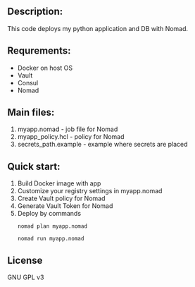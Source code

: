 ## Description:
This code deploys my python application and DB with Nomad.

## Requrements: 
  - Docker on host OS
  - Vault
  - Consul
  - Nomad

## Main files:
1. myapp.nomad - job file for Nomad
2. myapp_policy.hcl - policy for Nomad
3. secrets_path.example - example where secrets are placed

## Quick start:
1. Build Docker image with app
3. Customize your registry settings in myapp.nomad
4. Create Vault policy for Nomad 
5. Generate Vault Token for Nomad 
6. Deploy by commands
    ```
    nomad plan myapp.nomad
    ```
	```
    nomad run myapp.nomad
    ```

## License
GNU GPL v3
